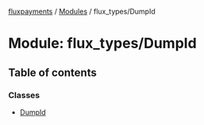 [fluxpayments](../README.md) / [Modules](../modules.md) / flux\_types/DumpId

# Module: flux\_types/DumpId

## Table of contents

### Classes

- [DumpId](../classes/flux_types_DumpId.DumpId.md)
